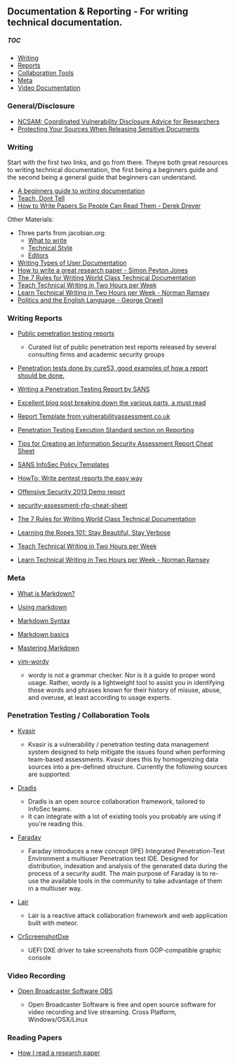 ## Documentation & Reporting - For writing technical documentation.

##### TOC

* [Writing](#writing)
* [Reports](#reports)
* [Collaboration Tools](#collab)
* [Meta](#meta)
* [Video Documentation](#video)

### General/Disclosure

* [NCSAM: Coordinated Vulnerability Disclosure Advice for Researchers](https://community.rapid7.com/community/infosec/blog/2016/10/28/ncsam-coordinated-vulnerability-disclosure-advice-for-researchers)
* [Protecting Your Sources When Releasing Sensitive Documents](https://source.opennews.org/articles/how-protect-your-sources-when-releasing-sensitive-/)

### Writing

Start with the first two links, and go from there. Theyre both great resources
to writing technical documentation, the first being a beginners guide and the
second being a general guide that beginners can understand.

* [A beginners guide to writing documentation](http://docs.writethedocs.org/writing/beginners-guide-to-docs/)
* [Teach, Dont Tell](http://stevelosh.com/blog/2013/09/teach-dont-tell/)
* [How to Write Papers So People Can Read Them - Derek Dreyer](https://www.youtube.com/watch?v=L_6xoMjFr70)

Other Materials:

* Three parts from jacobian.org:
  * [What to write](http://jacobian.org/writing/what-to-write/)
  * [Technical Style](http://jacobian.org/writing/technical-style/)
  * [Editors](http://jacobian.org/writing/editors/)
* [Writing Types of User Documentation](https://en.wikiversity.org/wiki/Technical_writing_Types_of_User_Documentation)
* [How to write a great research paper - Simon Peyton Jones](https://www.microsoft.com/en-us/research/academic-program/write-great-research-paper/)
* [The 7 Rules for Writing World Class Technical Documentation](http://www.developer.com/tech/article.php/3848981/The-7-Rules-for-Writing-World-Class-Technical-Documentation.htm)
* [Teach Technical Writing in Two Hours per Week](http://www.cs.tufts.edu/~nr/pubs/two-abstract.html)
* [Learn Technical Writing in Two Hours per Week - Norman Ramsey](http://www.cs.tufts.edu/~nr/pubs/learn-two.pdf)
* [Politics and the English Language - George Orwell](http://www.npr.org/blogs/ombudsman/Politics_and_the_English_Language-1.pdf)

### Writing Reports

* [Public penetration testing reports](https://github.com/juliocesarfort/public-pentesting-reports)

  * Curated list of public penetration test reports released by several
    consulting firms and academic security groups

* [Penetration tests done by cure53, good examples of how a report should be done.](https://cure53.de/#publications)
* [Writing a Penetration Testing Report by SANS](https://www.sans.org/reading-room/whitepapers/bestprac/writing-penetration-testing-report-33343)
* [Excellent blog post breaking down the various parts, a must read](http://wwwwebsecuritywatch.com/the-penetration-testing-report/)
* [Report Template from vulnerabilityassessment.co.uk](http://www.vulnerabilityassessment.co.uk/report%20template.html)
* [Penetration Testing Execution Standard section on Reporting](http://www.pentest-standard.org/index.php/Reporting)
* [Tips for Creating an Information Security Assessment Report Cheat Sheet](https://zeltser.com/security-assessment-report-cheat-sheet/)
* [SANS InfoSec Policy Templates](https://www.sans.org/security-resources/policies/)
* [HowTo: Write pentest reports the easy way](http://blog.dornea.nu/2014/05/20/howto-write-pentest-reports-the-easy-way/)
* [Offensive Security 2013 Demo report](http://www.offensive-security.com/offsec/penetration-test-report-2013/)
* [security-assessment-rfp-cheat-sheet](http://zeltser.com/security-assessments/security-assessment-rfp-cheat-sheet.html)
* [The 7 Rules for Writing World Class Technical Documentation](http://www.developer.com/tech/article.php/3848981/The-7-Rules-for-Writing-World-Class-Technical-Documentation.htm)
* [Learning the Ropes 101: Stay Beautiful, Stay Verbose](https://blog.zsec.uk/stay-beautiful-stay-verbose/)
* [Teach Technical Writing in Two Hours per Week](http://www.cs.tufts.edu/~nr/pubs/two-abstract.html)
* [Learn Technical Writing in Two Hours per Week - Norman Ramsey](http://www.cs.tufts.edu/~nr/pubs/learn-two.pdf)

### Meta

* [What is Markdown?](http://daringfireball.net/projects/markdown/syntax)
* [Using markdown](https://guides.github.com/features/mastering-markdown/)
* [Markdown Syntax](http://daringfireball.net/projects/markdown/syntax)
* [Markdown basics](https://help.github.com/articles/markdown-basics/)
* [Mastering Markdown](https://guides.github.com/features/mastering-markdown/)
* [vim-wordy](https://github.com/reedes/vim-wordy/blob/master/README.markdown)

  * wordy is not a grammar checker. Nor is it a guide to proper word usage.
    Rather, wordy is a lightweight tool to assist you in identifying those words
    and phrases known for their history of misuse, abuse, and overuse, at least
    according to usage experts.

### Penetration Testing / Collaboration Tools

* [Kvasir](https://github.com/KvasirSecurity/Kvasir)

  * Kvasir is a vulnerability / penetration testing data management system
    designed to help mitigate the issues found when performing team-based
    assessments. Kvasir does this by homogenizing data sources into a
    pre-defined structure. Currently the following sources are supported:

* [Dradis](https://github.com/dradis/dradisframework#welcome-to-dradis)

  * Dradis is an open source collaboration framework, tailored to InfoSec teams.
  * It can integrate with a lot of existing tools you probably are using if
    you're reading this.

* [Faraday](https://github.com/infobyte/faraday)

  * Faraday introduces a new concept (IPE) Integrated Penetration-Test
    Environment a multiuser Penetration test IDE. Designed for distribution,
    indexation and analysis of the generated data during the process of a
    security audit. The main purpose of Faraday is to re-use the available tools
    in the community to take advantage of them in a multiuser way.

* [Lair](https://github.com/lair-framework/lair)

  * Lair is a reactive attack collaboration framework and web application built
    with meteor.

* [CrScreenshotDxe](https://github.com/NikolajSchlej/CrScreenshotDxe)

  * UEFI DXE driver to take screenshots from GOP-compatible graphic console

### Video Recording

* [Open Broadcaster Software OBS](https://obsproject.com/)

  * Open Broadcaster Software is free and open source software for video
    recording and live streaming. Cross Platform, Windows/OSX/Linux

### Reading Papers

* [How I read a research paper](https://muratbuffalo.blogspot.com/2013/07/how-i-read-research-paper.html?m=1)

